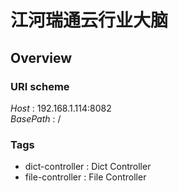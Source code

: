 # 江河瑞通云行业大脑


<a name="overview"></a>
## Overview

### URI scheme
*Host* : 192.168.1.114:8082  
*BasePath* : /


### Tags

* dict-controller : Dict Controller
* file-controller : File Controller



